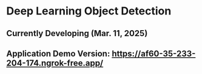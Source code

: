 # Deep Learning Object Detection
 
## Currently Developing (Mar. 11, 2025)
## Application Demo Version: https://af60-35-233-204-174.ngrok-free.app/